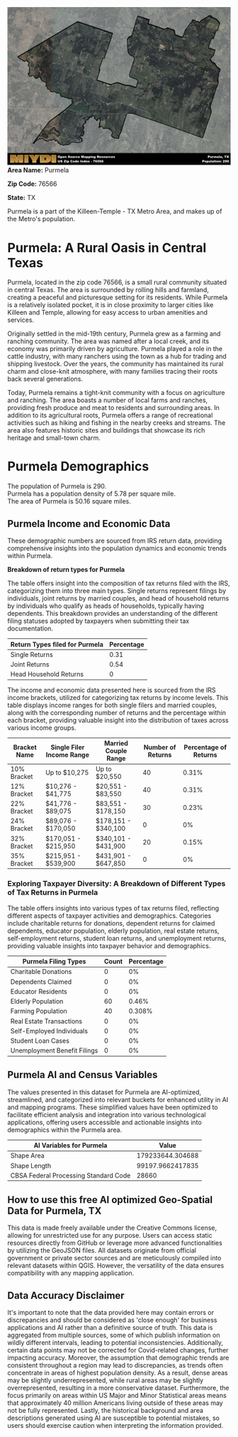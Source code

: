 ![Image Alt Text](../_images/76566.png)
**Area Name:** Purmela

**Zip Code:** 76566

**State:** TX

Purmela is a part of the Killeen-Temple - TX Metro Area, and makes up  of the Metro's population.  

# Purmela: A Rural Oasis in Central Texas  
Purmela, located in the zip code 76566, is a small rural community situated in central Texas. The area is surrounded by rolling hills and farmland, creating a peaceful and picturesque setting for its residents. While Purmela is a relatively isolated pocket, it is in close proximity to larger cities like Killeen and Temple, allowing for easy access to urban amenities and services.

Originally settled in the mid-19th century, Purmela grew as a farming and ranching community. The area was named after a local creek, and its economy was primarily driven by agriculture. Purmela played a role in the cattle industry, with many ranchers using the town as a hub for trading and shipping livestock. Over the years, the community has maintained its rural charm and close-knit atmosphere, with many families tracing their roots back several generations.

Today, Purmela remains a tight-knit community with a focus on agriculture and ranching. The area boasts a number of local farms and ranches, providing fresh produce and meat to residents and surrounding areas. In addition to its agricultural roots, Purmela offers a range of recreational activities such as hiking and fishing in the nearby creeks and streams. The area also features historic sites and buildings that showcase its rich heritage and small-town charm.

# Purmela Demographics

The population of Purmela is 290.  
Purmela has a population density of 5.78 per square mile.  
The area of Purmela is 50.16 square miles.  

## Purmela Income and Economic Data

These demographic numbers are sourced from IRS return data, providing comprehensive insights into the population dynamics and economic trends within Purmela.

**Breakdown of return types for Purmela**

The table offers insight into the composition of tax returns filed with the IRS, categorizing them into three main types. Single returns represent filings by individuals, joint returns by married couples, and head of household returns by individuals who qualify as heads of households, typically having dependents. This breakdown provides an understanding of the different filing statuses adopted by taxpayers when submitting their tax documentation.

| Return Types filed for Purmela                              | Percentage          |
|----------------------------------------------------------|---------------------|
| Single Returns                                            | 0.31 |
| Joint Returns                                             | 0.54 |
| Head Household Returns                                    | 0 |

The income and economic data presented here is sourced from the IRS income brackets, utilized for categorizing tax returns by income levels. This table displays income ranges for both single filers and married couples, along with the corresponding number of returns and the percentage within each bracket, providing valuable insight into the distribution of taxes across various income groups.

| Bracket Name       | Single Filer Income Range | Married Couple Range | Number of Returns | Percentage of Returns |
|--------------------|----------------------------|----------------------|-------------------|-----------------------|
| 10% Bracket        | Up to $10,275              | Up to $20,550        | 40 | 0.31% |
| 12% Bracket        | $10,276 - $41,775          | $20,551 - $83,550    | 40 | 0.31% |
| 22% Bracket        | $41,776 - $89,075          | $83,551 - $178,150   | 30 | 0.23% |
| 24% Bracket        | $89,076 - $170,050         | $178,151 - $340,100  | 0 | 0% |
| 32% Bracket        | $170,051 - $215,950        | $340,101 - $431,900  | 20 | 0.15% |
| 35% Bracket        | $215,951 - $539,900        | $431,901 - $647,850  | 0 | 0% |

### Exploring Taxpayer Diversity: A Breakdown of Different Types of Tax Returns in Purmela

The table offers insights into various types of tax returns filed, reflecting different aspects of taxpayer activities and demographics. Categories include charitable returns for donations, dependent returns for claimed dependents, educator population, elderly population, real estate returns, self-employment returns, student loan returns, and unemployment returns, providing valuable insights into taxpayer behavior and demographics.

| Purmela Filing Types                    | Count | Percentage |
|--------------------------------------|-------|------------|
| Charitable Donations                 | 0 | 0% |
| Dependents Claimed                   | 0 | 0% |
| Educator Residents                   | 0 | 0% |
| Elderly Population                   | 60 | 0.46% |
| Farming Population                   | 40 | 0.308% |
| Real Estate Transactions             | 0 | 0% |
| Self-Employed Individuals            | 0 | 0% |
| Student Loan Cases                   | 0 | 0% |
| Unemployment Benefit Filings         | 0 | 0% |

## Purmela AI and Census Variables

The values presented in this dataset for Purmela are AI-optimized, streamlined, and categorized into relevant buckets for enhanced utility in AI and mapping programs. These simplified values have been optimized to facilitate efficient analysis and integration into various technological applications, offering users accessible and actionable insights into demographics within the Purmela area.

| AI Variables for Purmela | Value |
|-------------|-------|
| Shape Area | 179233644.304688 |
| Shape Length | 99197.9662417835 |
| CBSA Federal Processing Standard Code | 28660 |

## How to use this free AI optimized Geo-Spatial Data for Purmela, TX

This data is made freely available under the Creative Commons license, allowing for unrestricted use for any purpose. Users can access static resources directly from GitHub or leverage more advanced functionalities by utilizing the GeoJSON files. All datasets originate from official government or private sector sources and are meticulously compiled into relevant datasets within QGIS. However, the versatility of the data ensures compatibility with any mapping application.

## Data Accuracy Disclaimer
It's important to note that the data provided here may contain errors or discrepancies and should be considered as 'close enough' for business applications and AI rather than a definitive source of truth. This data is aggregated from multiple sources, some of which publish information on wildly different intervals, leading to potential inconsistencies. Additionally, certain data points may not be corrected for Covid-related changes, further impacting accuracy. Moreover, the assumption that demographic trends are consistent throughout a region may lead to discrepancies, as trends often concentrate in areas of highest population density. As a result, dense areas may be slightly underrepresented, while rural areas may be slightly overrepresented, resulting in a more conservative dataset. Furthermore, the focus primarily on areas within US Major and Minor Statistical areas means that approximately 40 million Americans living outside of these areas may not be fully represented. Lastly, the historical background and area descriptions generated using AI are susceptible to potential mistakes, so users should exercise caution when interpreting the information provided.
